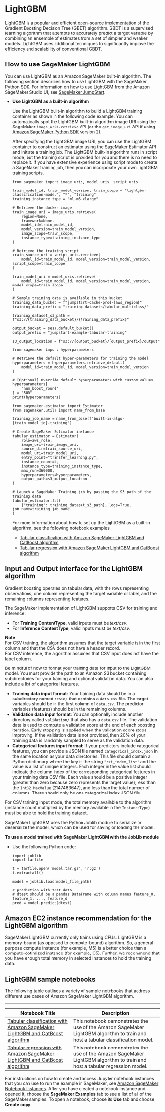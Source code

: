 # LightGBM<a name="lightgbm"></a>

[LightGBM](https://lightgbm.readthedocs.io/en/latest/) is a popular and efficient open\-source implementation of the Gradient Boosting Decision Tree \(GBDT\) algorithm\. GBDT is a supervised learning algorithm that attempts to accurately predict a target variable by combining an ensemble of estimates from a set of simpler and weaker models\. LightGBM uses additional techniques to significantly improve the efficiency and scalability of conventional GBDT\. 

## How to use SageMaker LightGBM<a name="lightgbm-modes"></a>

You can use LightGBM as an Amazon SageMaker built\-in algorithm\. The following section describes how to use LightGBM with the SageMaker Python SDK\. For information on how to use LightGBM from the Amazon SageMaker Studio UI, see [SageMaker JumpStart](studio-jumpstart.md)\.
+ **Use LightGBM as a built\-in algorithm**

  Use the LightGBM built\-in algorithm to build a LightGBM training container as shown in the following code example\. You can automatically spot the LightGBM built\-in algorithm image URI using the SageMaker `image_uris.retrieve` API \(or the `get_image_uri` API if using [Amazon SageMaker Python SDK](https://sagemaker.readthedocs.io) version 2\)\. 

  After specifying the LightGBM image URI, you can use the LightGBM container to construct an estimator using the SageMaker Estimator API and initiate a training job\. The LightGBM built\-in algorithm runs in script mode, but the training script is provided for you and there is no need to replace it\. If you have extensive experience using script mode to create a SageMaker training job, then you can incorporate your own LightGBM training scripts\.

  ```
  from sagemaker import image_uris, model_uris, script_uris
  
  train_model_id, train_model_version, train_scope = "lightgbm-classification-model", "*", "training"
  training_instance_type = "ml.m5.xlarge"
  
  # Retrieve the docker image
  train_image_uri = image_uris.retrieve(
      region=None,
      framework=None,
      model_id=train_model_id,
      model_version=train_model_version,
      image_scope=train_scope,
      instance_type=training_instance_type
  )
  
  # Retrieve the training script
  train_source_uri = script_uris.retrieve(
      model_id=train_model_id, model_version=train_model_version, script_scope=train_scope
  )
  
  train_model_uri = model_uris.retrieve(
      model_id=train_model_id, model_version=train_model_version, model_scope=train_scope
  )
  
  # Sample training data is available in this bucket
  training_data_bucket = f"jumpstart-cache-prod-{aws_region}"
  training_data_prefix = "training-datasets/tabular_multiclass/"
  
  training_dataset_s3_path = f"s3://{training_data_bucket}/{training_data_prefix}"
  
  output_bucket = sess.default_bucket()
  output_prefix = "jumpstart-example-tabular-training"
  
  s3_output_location = f"s3://{output_bucket}/{output_prefix}/output"
  
  from sagemaker import hyperparameters
  
  # Retrieve the default hyper-parameters for training the model
  hyperparameters = hyperparameters.retrieve_default(
      model_id=train_model_id, model_version=train_model_version
  )
  
  # [Optional] Override default hyperparameters with custom values
  hyperparameters[
      "num_boost_round"
  ] = "500"
  print(hyperparameters)
  
  from sagemaker.estimator import Estimator
  from sagemaker.utils import name_from_base
  
  training_job_name = name_from_base(f"built-in-algo-{train_model_id}-training")
  
  # Create SageMaker Estimator instance
  tabular_estimator = Estimator(
      role=aws_role,
      image_uri=train_image_uri,
      source_dir=train_source_uri,
      model_uri=train_model_uri,
      entry_point="transfer_learning.py",
      instance_count=1,
      instance_type=training_instance_type,
      max_run=360000,
      hyperparameters=hyperparameters,
      output_path=s3_output_location
  )
  
  # Launch a SageMaker Training job by passing the S3 path of the training data
  tabular_estimator.fit(
      {"training": training_dataset_s3_path}, logs=True, job_name=training_job_name
  )
  ```

  For more information about how to set up the LightGBM as a built\-in algorithm, see the following notebook examples\.
  + [Tabular classification with Amazon SageMaker LightGBM and CatBoost algorithm](https://github.com/aws/amazon-sagemaker-examples/blob/main/introduction_to_amazon_algorithms/lightgbm_catboost_tabular/Amazon_Tabular_Classification_LightGBM_CatBoost.ipynb)
  + [Tabular regression with Amazon SageMaker LightGBM and CatBoost algorithm](https://github.com/aws/amazon-sagemaker-examples/blob/main/introduction_to_amazon_algorithms/lightgbm_catboost_tabular/Amazon_Tabular_Regression_LightGBM_CatBoost.ipynb)

## Input and Output interface for the LightGBM algorithm<a name="InputOutput-LightGBM"></a>

Gradient boosting operates on tabular data, with the rows representing observations, one column representing the target variable or label, and the remaining columns representing features\. 

The SageMaker implementation of LightGBM supports CSV for training and inference:
+ For **Training ContentType**, valid inputs must be *text/csv*\.
+ For **Inference ContentType**, valid inputs must be *text/csv*\.

**Note**  
For CSV training, the algorithm assumes that the target variable is in the first column and that the CSV does not have a header record\.   
For CSV inference, the algorithm assumes that CSV input does not have the label column\. 

Be mindful of how to format your training data for input to the LightGBM model\. You must provide the path to an Amazon S3 bucket containing subdirectories for your training and optional validation data\. You can also include a list of categorical features\.
+ **Training data input format**: Your training data should be in a subdirectory named `train/` that contains a `data.csv` file\. The target variables should be in the first column of `data.csv`\. The predictor variables \(features\) should be in the remaining columns\.
+ **Validation data input format**: You can optionally include another directory called `validation/` that also has a `data.csv` file\. The validation data is used to compute a validation score at the end of each boosting iteration\. Early stopping is applied when the validation score stops improving\. If the validation data is not provided, then 20% of your training data is randomly sampled to serve as the validation data\. 
+ **Categorical features input format**: If your predictors include categorical features, you can provide a JSON file named `categorical_index.json` in the same location as your data directories\. This file should contain a Python dictionary where the key is the string `"cat_index_list"` and the value is a list of unique integers\. Each integer in the value list should indicate the column index of the corresponding categorical features in your training data CSV file\. Each value should be a positive integer \(greater than zero because zero represents the target value\), less than the `Int32.MaxValue` \(2147483647\), and less than the total number of columns\. There should only be one categorical index JSON file\.

For CSV training input mode, the total memory available to the algorithm \(instance count multiplied by the memory available in the `InstanceType`\) must be able to hold the training dataset\.

SageMaker LightGBM uses the Python Joblib module to serialize or deserialize the model, which can be used for saving or loading the model\.

**To use a model trained with SageMaker LightGBM with the JobLib module**
+ Use the following Python code:

  ```
  import joblib 
  import tarfile
  
  t = tarfile.open('model.tar.gz', 'r:gz')
  t.extractall()
  
  model = joblib.load(model_file_path)
  
  # prediction with test data
  # dtest should be a pandas DataFrame with column names feature_0, feature_1, ..., feature_d
  pred = model.predict(dtest)
  ```

## Amazon EC2 instance recommendation for the LightGBM algorithm<a name="Instance-LightGBM"></a>

SageMaker LightGBM currently only trains using CPUs\. LightGBM is a memory\-bound \(as opposed to compute\-bound\) algorithm\. So, a general\-purpose compute instance \(for example, M5\) is a better choice than a compute\-optimized instance \(for example, C5\)\. Further, we recommend that you have enough total memory in selected instances to hold the training data\. 

## LightGBM sample notebooks<a name="lightgbm-sample-notebooks"></a>

The following table outlines a variety of sample notebooks that address different use cases of Amazon SageMaker LightGBM algorithm\.


****  

| **Notebook Title** | **Description** | 
| --- | --- | 
|  [Tabular classification with Amazon SageMaker LightGBM and CatBoost algorithm](https://github.com/aws/amazon-sagemaker-examples/blob/main/introduction_to_amazon_algorithms/lightgbm_catboost_tabular/Amazon_Tabular_Classification_LightGBM_CatBoost.ipynb)  |  This notebook demonstrates the use of the Amazon SageMaker LightGBM algorithm to train and host a tabular classification model\.   | 
|  [Tabular regression with Amazon SageMaker LightGBM and CatBoost algorithm](https://github.com/aws/amazon-sagemaker-examples/blob/main/introduction_to_amazon_algorithms/lightgbm_catboost_tabular/Amazon_Tabular_Regression_LightGBM_CatBoost.ipynb)  |  This notebook demonstrates the use of the Amazon SageMaker LightGBM algorithm to train and host a tabular regression model\.   | 

For instructions on how to create and access Jupyter notebook instances that you can use to run the example in SageMaker, see [Amazon SageMaker Notebook Instances](nbi.md)\. After you have created a notebook instance and opened it, choose the **SageMaker Examples** tab to see a list of all of the SageMaker samples\. To open a notebook, choose its **Use** tab and choose **Create copy**\.